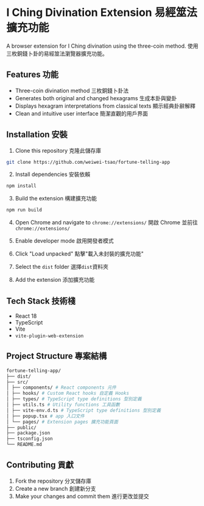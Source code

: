 # I Ching Divination Extension 易經筮法擴充功能

A browser extension for I Ching divination using the three-coin method.
使用三枚銅錢卜卦的易經筮法瀏覽器擴充功能。

## Features 功能

- Three-coin divination method 三枚銅錢卜卦法
- Generates both original and changed hexagrams 生成本卦與變卦
- Displays hexagram interpretations from classical texts 顯示經典卦辭解釋
- Clean and intuitive user interface 簡潔直觀的用戶界面

## Installation 安裝

1. Clone this repository 克隆此儲存庫

```bash
git clone https://github.com/weiwei-tsao/fortune-telling-app
```

2. Install dependencies 安裝依賴

```bash
npm install
```

3. Build the extension 構建擴充功能

```bash
npm run build
```

4. Open Chrome and navigate to `chrome://extensions/` 開啟 Chrome 並前往`chrome://extensions/`

5. Enable developer mode 啟用開發者模式

6. Click "Load unpacked" 點擊"載入未封裝的擴充功能"

7. Select the `dist` folder 選擇`dist`資料夾

8. Add the extension 添加擴充功能

## Tech Stack 技術棧

- React 18
- TypeScript
- Vite
- `vite-plugin-web-extension`

## Project Structure 專案結構

```bash
fortune-telling-app/
├── dist/
├── src/
│ ├── components/ # React components 元件
│ ├── hooks/ # Custom React hooks 自定義 Hooks
│ ├── types/ # TypeScript type definitions 型別定義
│ ├── utils.ts # Utility functions 工具函數
│ ├── vite-env.d.ts # TypeScript type definitions 型別定義
│ ├── popup.tsx # app 入口文件
│ └── pages/ # Extension pages 擴充功能頁面
├── public/
├── package.json
├── tsconfig.json
└── README.md
```

## Contributing 貢獻

1. Fork the repository 分叉儲存庫
2. Create a new branch 創建新分支
3. Make your changes and commit them 進行更改並提交
